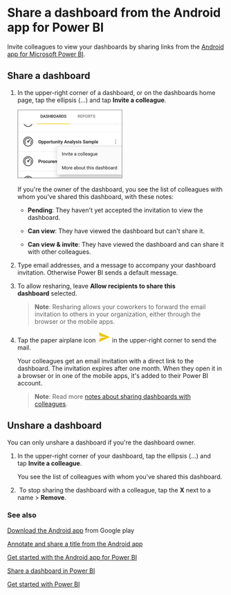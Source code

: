 <properties 
   pageTitle="Share a dashboard from the Android app"
   description="Share a dashboard from the Android app for Power BI"
   services="powerbi" 
   documentationCenter="" 
   authors="maggiesMSFT" 
   manager="mblythe" 
   backup=""
   editor=""
   tags=""
   qualityFocus="no"
   qualityDate=""/>
 
<tags
   ms.service="powerbi"
   ms.devlang="NA"
   ms.topic="article"
   ms.tgt_pltfrm="NA"
   ms.workload="powerbi"
   ms.date="06/20/2016"
   ms.author="maggies"/>
# Share a dashboard from the Android app for Power BI

Invite colleagues to view your dashboards by sharing links from the [Android app for Microsoft Power BI](powerbi-mobile-android-app-get-started.md). 

## Share a dashboard

1.  In the upper-right corner of a dashboard, or on the dashboards home page, tap the ellipsis (...) and tap **Invite a colleague**.

    ![](media/powerbi-mobile-share-a-dashboard-from-the-android-app/power-bi-android-dashboard-ellipsis.png)

    If you're the owner of the dashboard, you see the list of colleagues with whom you've shared this dashboard, with these notes:

    -   **Pending**: They haven't yet accepted the invitation to view the dashboard.

    -   **Can view**: They have viewed the dashboard but can't share it.

    -   **Can view & invite**: They have viewed the dashboard and can share it with other colleagues.

2.  Type email addresses, and a message to accompany your dashboard invitation. Otherwise Power BI sends a default message.

3.  To allow resharing, leave **Allow recipients to share this dashboard** selected.

    >**Note**:  Resharing allows your coworkers to forward the email invitation to others in your organization, either through the browser or the mobile apps.

4.  Tap the paper airplane icon ![](media/powerbi-mobile-share-a-dashboard-from-the-android-app/PBI_Andr_SendPlane.png) in the upper-right corner to send the mail.

    Your colleagues get an email invitation with a direct link to the dashboard. The invitation expires after one month. When they open it in a browser or in one of the mobile apps, it's added to their Power BI account.

    >**Note**: Read more [notes about sharing dashboards with colleagues](powerbi-service-share-unshare-dashboard.md#notes-about-sharing).

## Unshare a dashboard

You can only unshare a dashboard if you're the dashboard owner.

1.  In the upper-right corner of your dashboard, tap the ellipsis (...) and tap **Invite a colleague**. 

    You see the list of colleagues with whom you've shared this dashboard.

2.   To stop sharing the dashboard with a colleague, tap the **X** next to a name \> **Remove**.

### See also

[Download the Android app](http://go.microsoft.com/fwlink/?LinkID=544867) from Google play

[Annotate and share a title from the Android app](powerbi-mobile-annotate-and-share-a-tile-from-the-android-app.md)

[Get started with the Android app for Power BI](powerbi-mobile-android-app-get-started.md)

[Share a dashboard in Power BI](powerbi-service-share-unshare-dashboard.md)

[Get started with Power BI](powerbi-service-get-started.md)

